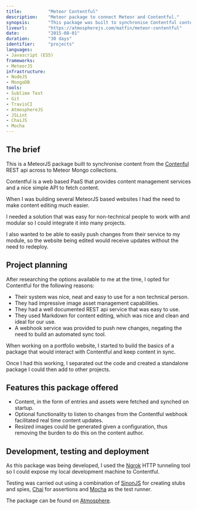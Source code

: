 ```yaml
---
title: 			"Meteor Contentful"
description:	"Meteor package to connect Meteor and Contentful."
synopsis:		"This package was built to synchronise Contentful content with MeteorJS collections to update websites in real time."
liveurl:		"https://atmospherejs.com/matfin/meteor-contentful"
date:			"2015-08-01"
duration:		"30 days"
identifier:		"projects"
languages: 		
- Javascript (ES5)
frameworks:
- MeteorJS
infrastructure:
- NodeJS
- MongoDB
tools:
- Sublime Text
- Git
- TravisCI
- AtmosphereJS
- JSLint
- ChaiJS
- Mocha
---
```


## The brief
This is a MeteorJS package built to synchronise content from the [Contenful](https://contentful.com) REST api across to Meteor Mongo collections. 

Contentful is a web based PaaS that provides content management services and a nice simple API to fetch content.

When I was building several MeteorJS based websites I had the need to make content editing much easier. 

I needed a solution that was easy for non-technical people to work with and modular so I could integrate it into many projects.

I also wanted to be able to easily push changes from their service to my module, so the website being edited would receive updates without the need to redeploy.

## Project planning
After researching the options available to me at the time, I opted for Contentful for the following reasons:

- Their system was nice, neat and easy to use for a non technical person. 
- They had impressive image asset management capabilities.
- They had a well documented REST api service that was easy to use.
- They used Markdown for content editing, which was nice and clean and ideal for our use.
- A webhook service was provided to push new changes, negating the need to build an automated sync tool.

When working on a portfolio website, I started to build the basics of a package that would interact with Contentful and keep content in sync.

Once I had this working, I separated out the code and created a standalone package I could then add to other projects.

## Features this package offered
- Content, in the form of entries and assets were fetched and synched on startup.
- Optional functionality to listen to changes from the Contentful webhook facilitated real time content updates.
- Resized images could be generated given a configuration, thus removing the burden to do this on the content author.

## Development, testing and deployment
As this package was being developed, I used the [Ngrok](https://ngrok.com/) HTTP tunneling tool so I could expose my local development machine to Contentful.

Testing was carried out using a combination of [SinonJS](http://sinonjs.org/) for creating stubs and spies, [Chai](http://chaijs.com/) for assertions and [Mocha](https://mochajs.org/) as the test runner.

The package can be found on [Atmosphere](https://atmospherejs.com/matfin/meteor-contentful).


